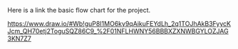 Here is a link the basic flow chart for the project.



https://www.draw.io/#Wb!guP8I1MO6ky9qAikuFEYdLh_2q1TOJhAkB3FyycKJcm_QH70etj2ToguSQZ86C9_%2F01NFLHWNY56BBBXZXNWBGYLOZJAG3KN7Z7


